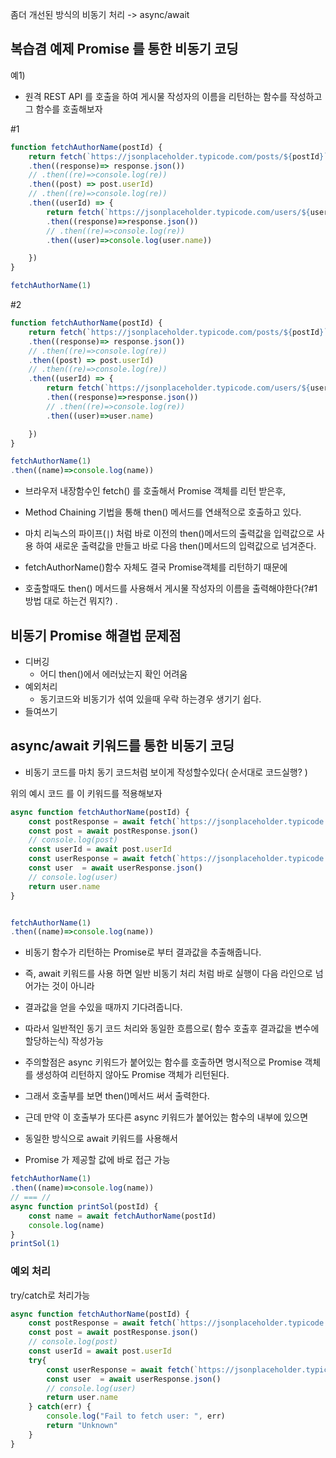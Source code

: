 좀더 개선된 방식의 비동기 처리 -> async/await

## 복습겸 예제 Promise 를 통한 비동기 코딩
예1)
- 원격 REST API 를 호출을 하여 게시물 작성자의 이름을 리턴하는 함수를 작성하고 그 함수를 호출해보자


#1
```js aa-1
function fetchAuthorName(postId) {
    return fetch(`https://jsonplaceholder.typicode.com/posts/${postId}`)
    .then((response)=> response.json())
    // .then((re)=>console.log(re))
    .then((post) => post.userId)
    // .then((re)=>console.log(re))
    .then((userId) => {
        return fetch(`https://jsonplaceholder.typicode.com/users/${userId}`)
        .then((response)=>response.json())
        // .then((re)=>console.log(re))
        .then((user)=>console.log(user.name))

    })
}

fetchAuthorName(1)
```

#2
```js aa-2
function fetchAuthorName(postId) {
    return fetch(`https://jsonplaceholder.typicode.com/posts/${postId}`)
    .then((response)=> response.json())
    // .then((re)=>console.log(re))
    .then((post) => post.userId)
    // .then((re)=>console.log(re))
    .then((userId) => {
        return fetch(`https://jsonplaceholder.typicode.com/users/${userId}`)
        .then((response)=>response.json())
        // .then((re)=>console.log(re))
        .then((user)=>user.name)

    })
}

fetchAuthorName(1)
.then((name)=>console.log(name))
```
- 브라우저 내장함수인 fetch() 를 호출해서 Promise 객체를 리턴 받은후,
- Method Chaining 기법을 통해 then() 메서드를 연쇄적으로 호출하고 있다.
- 마치 리눅스의 파이프(`|`) 처럼 바로 이전의 then()메서드의 출력값을 입력값으로 사용 하여 새로운 출력값을 만들고 바로 다음 then()메서드의 입력값으로 넘겨준다.

- fetchAuthorName()함수 자체도 결국 Promise객체를 리턴하기 때문에 
- 호출할때도 then() 메서드를 사용해서 게시물 작성자의 이름을 출력해야한다(?#1 방법 대로 하는건 뭐지?) .

## 비동기 Promise 해결법 문제점
- 디버깅
  - 어디 then()에서 에러났는지 확인 어려움
- 예외처리
  - 동기코드와 비동기가 섞여 있을때 우락 하는경우 생기기 쉽다.
- 들여쓰기

## async/await 키워드를 통한 비동기 코딩
- 비동기 코드를 마치 동기 코드처럼 보이게 작성할수있다( 순서대로 코드실행? )

위의 예시 코드 를 이 키워드를 적용해보자
```js aa-3
async function fetchAuthorName(postId) {
    const postResponse = await fetch(`https://jsonplaceholder.typicode.com/posts/${postId}`)
    const post = await postResponse.json()
    // console.log(post)
    const userId = await post.userId
    const userResponse = await fetch(`https://jsonplaceholder.typicode.com/users/${userId}`)
    const user  = await userResponse.json()
    // console.log(user)
    return user.name
}


fetchAuthorName(1)
.then((name)=>console.log(name))
```

- 비동기 함수가 리턴하는 Promise로 부터 결과값을 추출해줍니다.
- 즉, await 키워드를 사용 하면 일반 비동기 처리 처럼 바로 실행이 다음 라인으로 넘어가는 것이 아니라
- 결과값을 얻을 수있을 때까지 기다려줍니다.
- 따라서 일반적인 동기 코드 처리와 동일한 흐름으로( 함수 호출후 결과값을 변수에 할당하는식) 작성가능
- 주의할점은 async 키워드가 붙어있는 함수를 호출하면 명시적으로 Promise 객체를 생성하여 리턴하지 않아도 Promise 객체가 리턴된다.
- 그래서 호출부를 보면 then()메서드 써서 출력한다.


- 근데 만약 이 호출부가 또다른 async 키워드가 붙어있는 함수의 내부에 있으면
- 동일한 방식으로 await 키워드를 사용해서 
- Promise 가 제공할 값에 바로 접근 가능 
```js aa-4
fetchAuthorName(1)
.then((name)=>console.log(name))
// === // 
async function printSol(postId) {
    const name = await fetchAuthorName(postId)
    console.log(name)
}
printSol(1)
```

### 예외 처리
try/catch로 처리가능
```js aa-5
async function fetchAuthorName(postId) {
    const postResponse = await fetch(`https://jsonplaceholder.typicode.com/posts/${postId}`)
    const post = await postResponse.json()
    // console.log(post)
    const userId = await post.userId
    try{
        const userResponse = await fetch(`https://jsonplaceholder.typicode.com/users/${userId}`)
        const user  = await userResponse.json()
        // console.log(user)
        return user.name
    } catch(err) {
        console.log("Fail to fetch user: ", err)
        return "Unknown"
    }
}

```
